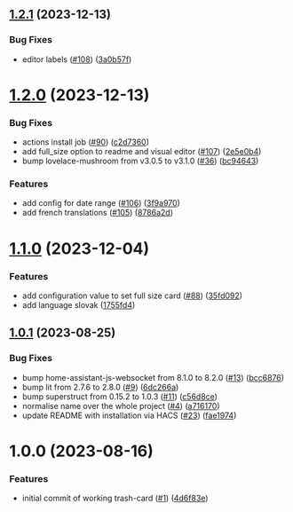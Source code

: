 ## [1.2.1](https://github.com/idaho/hassio-trash-card/compare/1.2.0...1.2.1) (2023-12-13)


### Bug Fixes

* editor labels ([#108](https://github.com/idaho/hassio-trash-card/issues/108)) ([3a0b57f](https://github.com/idaho/hassio-trash-card/commit/3a0b57fc772f6207980c198a925480299278662c))

# [1.2.0](https://github.com/idaho/hassio-trash-card/compare/1.1.0...1.2.0) (2023-12-13)


### Bug Fixes

* actions install job ([#90](https://github.com/idaho/hassio-trash-card/issues/90)) ([c2d7360](https://github.com/idaho/hassio-trash-card/commit/c2d736090c98d6205a4b95c1c0dea6b5e03d4fad))
* add full_size option to readme and visual editor ([#107](https://github.com/idaho/hassio-trash-card/issues/107)) ([2e5e0b4](https://github.com/idaho/hassio-trash-card/commit/2e5e0b43159fffa922488bd252f5e0f91943492a))
* bump lovelace-mushroom from v3.0.5 to v3.1.0 ([#36](https://github.com/idaho/hassio-trash-card/issues/36)) ([bc94643](https://github.com/idaho/hassio-trash-card/commit/bc9464385b746b9cf70f24687c0fd5729eedccd0))


### Features

* add config for date range ([#106](https://github.com/idaho/hassio-trash-card/issues/106)) ([3f9a970](https://github.com/idaho/hassio-trash-card/commit/3f9a970052351ed7c78541a14f262cfff4a5e17d))
* add french translations ([#105](https://github.com/idaho/hassio-trash-card/issues/105)) ([8786a2d](https://github.com/idaho/hassio-trash-card/commit/8786a2d1ed817e6e7532994073a840302e690266))

# [1.1.0](https://github.com/idaho/hassio-trash-card/compare/1.0.1...1.1.0) (2023-12-04)


### Features

* add configuration value to set full size card ([#88](https://github.com/idaho/hassio-trash-card/issues/88)) ([35fd092](https://github.com/idaho/hassio-trash-card/commit/35fd092373dc90c97020e41a16b7001d371c1f5b))
* add language slovak ([1755fd4](https://github.com/idaho/hassio-trash-card/commit/1755fd4396e0b1f5213de76ccb2984e5e69864b6))

## [1.0.1](https://github.com/idaho/hassio-trash-card/compare/1.0.0...1.0.1) (2023-08-25)


### Bug Fixes

* bump home-assistant-js-websocket from 8.1.0 to 8.2.0 ([#13](https://github.com/idaho/hassio-trash-card/issues/13)) ([bcc6876](https://github.com/idaho/hassio-trash-card/commit/bcc6876f4b0810eb897598f1a4694f2a1e444378))
* bump lit from 2.7.6 to 2.8.0 ([#9](https://github.com/idaho/hassio-trash-card/issues/9)) ([6dc266a](https://github.com/idaho/hassio-trash-card/commit/6dc266a1a3841c5a723ea80ca4d4bc624234d531))
* bump superstruct from 0.15.2 to 1.0.3 ([#11](https://github.com/idaho/hassio-trash-card/issues/11)) ([c56d8ce](https://github.com/idaho/hassio-trash-card/commit/c56d8ce27c139e93497b5ee6ef70c9d8b9161d16))
* normalise name over the whole project ([#4](https://github.com/idaho/hassio-trash-card/issues/4)) ([a716170](https://github.com/idaho/hassio-trash-card/commit/a7161701179128eb678f481f5ab6531c373354a2))
* update README with installation via HACS ([#23](https://github.com/idaho/hassio-trash-card/issues/23)) ([fae1974](https://github.com/idaho/hassio-trash-card/commit/fae197472402cbec268ce3a2b9f7ccad454057f4))

# 1.0.0 (2023-08-16)


### Features

* initial commit of working trash-card ([#1](https://github.com/idaho/hassio-trash-card/issues/1)) ([4d6f83e](https://github.com/idaho/hassio-trash-card/commit/4d6f83e072823a43363671f32f392ec99787786c))
